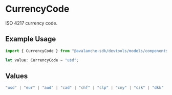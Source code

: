 # CurrencyCode

ISO 4217 currency code.

## Example Usage

```typescript
import { CurrencyCode } from "@avalanche-sdk/devtools/models/components";

let value: CurrencyCode = "usd";
```

## Values

```typescript
"usd" | "eur" | "aud" | "cad" | "chf" | "clp" | "cny" | "czk" | "dkk" | "gbp" | "hkd" | "huf" | "jpy" | "nzd"
```